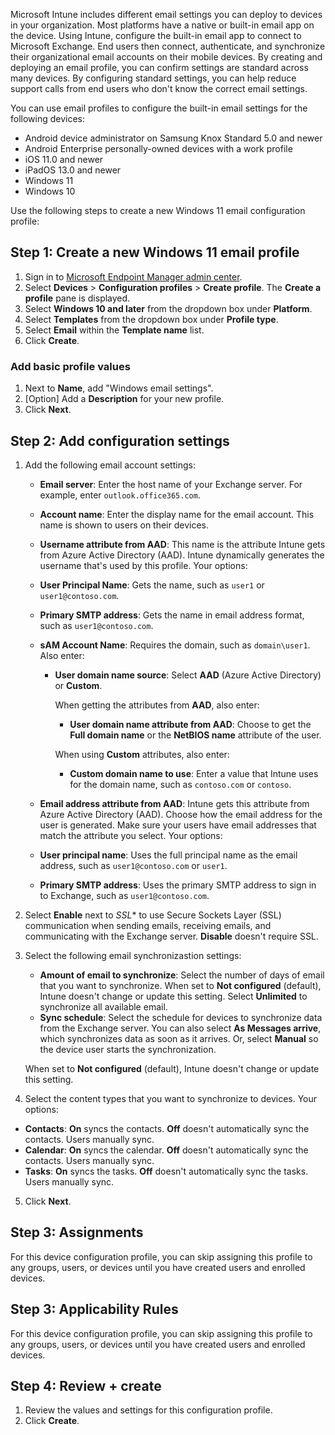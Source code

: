 Microsoft Intune includes different email settings you can deploy to devices in your organization. Most platforms have a native or built-in email app on the device. Using Intune, configure the built-in email app to connect to Microsoft Exchange. End users then connect, authenticate, and synchronize their organizational email accounts on their mobile devices. By creating and deploying an email profile, you can confirm settings are standard across many devices. By configuring standard settings, you can help reduce support calls from end users who don't know the correct email settings.

You can use email profiles to configure the built-in email settings for the following devices:
- Android device administrator on Samsung Knox Standard 5.0 and newer
- Android Enterprise personally-owned devices with a work profile
- iOS 11.0 and newer
- iPadOS 13.0 and newer
- Windows 11
- Windows 10

Use the following steps to create a new Windows 11 email configuration profile:

## Step 1: Create a new Windows 11 email profile
1. Sign in to [Microsoft Endpoint Manager admin center](https://go.microsoft.com/fwlink/?linkid=2109431).
2. Select **Devices** > **Configuration profiles** > **Create profile**.
   The **Create a profile** pane is displayed.
3. Select **Windows 10 and later** from the dropdown box under **Platform**.
4. Select **Templates** from the dropdown box under **Profile type**.
5. Select **Email** within the **Template name** list.
6. Click **Create**.

### Add basic profile values
1. Next to **Name**, add "Windows email settings".
1. [Option] Add a **Description** for your new profile.
1. Click **Next**.

## Step 2: Add configuration settings
1. Add the following email account settings:
   - **Email server**: Enter the host name of your Exchange server. For example, enter `outlook.office365.com`.
   - **Account name**: Enter the display name for the email account. This name is shown to users on their devices.
   - **Username attribute from AAD**: This name is the attribute Intune gets from Azure Active Directory (AAD). Intune dynamically generates the username that's used by this profile. Your options:
   - **User Principal Name**: Gets the name, such as `user1` or `user1@contoso.com`.
   - **Primary SMTP address**: Gets the name in email address format, such as `user1@contoso.com`.
   - **sAM Account Name**: Requires the domain, such as `domain\user1`. Also enter:  
      - **User domain name source**: Select **AAD** (Azure Active Directory) or **Custom**.

         When getting the attributes from **AAD**, also enter:
         - **User domain name attribute from AAD**: Choose to get the **Full domain name** or the **NetBIOS name** attribute of the user.

         When using **Custom** attributes, also enter:
         - **Custom domain name to use**: Enter a value that Intune uses for the domain name, such as `contoso.com` or `contoso`.

   - **Email address attribute from AAD**: Intune gets this attribute from Azure Active Directory (AAD). Choose how the email address for the user is generated. Make sure your users have email addresses that match the attribute you select. Your options:
   - **User principal name**: Uses the full principal name as the email address, such as `user1@contoso.com` or `user1`.
   - **Primary SMTP address**: Uses the primary SMTP address to sign in to Exchange, such as `user1@contoso.com`.

2. Select **Enable** next to *SSL** to use Secure Sockets Layer (SSL) communication when sending emails, receiving emails, and communicating with the Exchange server. **Disable** doesn't require SSL.
3. Select the following email synchronizastion settings:
   - **Amount of email to synchronize**: Select the number of days of email that you want to synchronize. When set to **Not configured** (default), Intune doesn't change or update this setting. Select **Unlimited** to synchronize all available email.
   - **Sync schedule**: Select the schedule for devices to synchronize data from the Exchange server. You can also select **As Messages arrive**, which synchronizes data as soon as it arrives. Or, select **Manual** so the device user starts the synchronization.

   When set to **Not configured** (default), Intune doesn't change or update this setting.


4. Select the content types that you want to synchronize to devices. Your options:
  - **Contacts**: **On** syncs the contacts. **Off** doesn't automatically sync the contacts. Users manually sync.
  - **Calendar**: **On** syncs the calendar. **Off** doesn't automatically sync the contacts. Users manually sync.
  - **Tasks**: **On** syncs the tasks. **Off** doesn't automatically sync the tasks. Users manually sync.

5. Click **Next**.

## Step 3: Assignments
For this device configuration profile, you can skip assigning this profile to any groups, users, or devices until you have created users and enrolled devices.

## Step 3: Applicability Rules
For this device configuration profile, you can skip assigning this profile to any groups, users, or devices until you have created users and enrolled devices.

## Step 4: Review + create
1. Review the values and settings for this configuration profile.
2. Click **Create**.
